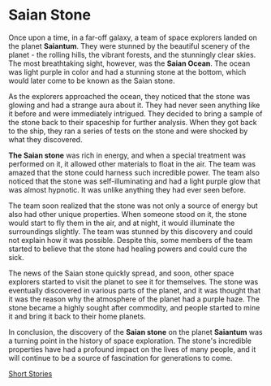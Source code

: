 # Saian Stone

Once upon a time, in a far-off galaxy, a team of space explorers landed on the planet **Saiantum**. They were stunned by the beautiful scenery of the planet - the rolling hills, the vibrant forests, and the stunningly clear skies. The most breathtaking sight, however, was the **Saian Ocean**. The ocean was light purple in color and had a stunning stone at the bottom, which would later come to be known as the Saian stone.

As the explorers approached the ocean, they noticed that the stone was glowing and had a strange aura about it. They had never seen anything like it before and were immediately intrigued. They decided to bring a sample of the stone back to their spaceship for further analysis. When they got back to the ship, they ran a series of tests on the stone and were shocked by what they discovered.

**The Saian stone** was rich in energy, and when a special treatment was performed on it, it allowed other materials to float in the air. The team was amazed that the stone could harness such incredible power. The team also noticed that the stone was self-illuminating and had a light purple glow that was almost hypnotic. It was unlike anything they had ever seen before.

The team soon realized that the stone was not only a source of energy but also had other unique properties. When someone stood on it, the stone would start to fly them in the air, and at night, it would illuminate the surroundings slightly. The team was stunned by this discovery and could not explain how it was possible. Despite this, some members of the team started to believe that the stone had healing powers and could cure the sick.

The news of the Saian stone quickly spread, and soon, other space explorers started to visit the planet to see it for themselves. The stone was eventually discovered in various parts of the planet, and it was thought that it was the reason why the atmosphere of the planet had a purple haze. The stone became a highly sought after commodity, and people started to mine it and bring it back to their home planets.

In conclusion, the discovery of the **Saian stone** on the planet **Saiantum** was a turning point in the history of space exploration. The stone's incredible properties have had a profound impact on the lives of many people, and it will continue to be a source of fascination for generations to come.

[Short Stories](https://asha-empire.github.io/Short-Stories/)

